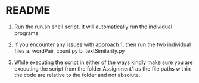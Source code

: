README
========

1. Run the run.sh shell script. It will automatically run the individual programs

2. If you encounter any issues with approach 1, then run the two individual files
 a. wordPair_count.py
 b. textSimilarity.py
 

3. While executing the script in either of the ways kindly make sure you 
are executing the script from the folder Assignment1 as the file paths 
within the code are relative to the folder and not absolute.
